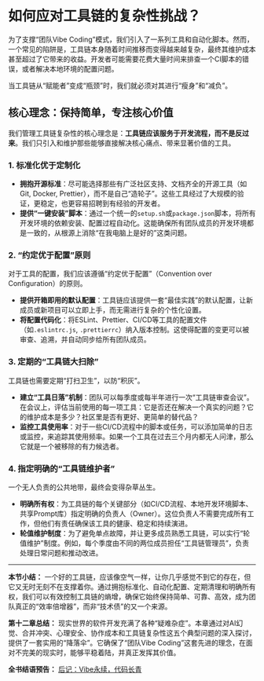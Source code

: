 # 如何应对工具链的复杂性挑战？

为了支撑“团队Vibe Coding”模式，我们引入了一系列工具和自动化脚本。然而，一个常见的陷阱是，工具链本身随着时间推移而变得越来越复杂，最终其维护成本甚至超过了它带来的收益。开发者可能需要花费大量时间来排查一个CI脚本的错误，或者解决本地环境的配置问题。

当工具链从“赋能者”变成“瓶颈”时，我们就必须对其进行“瘦身”和“减负”。

## 核心理念：保持简单，专注核心价值

我们管理工具链复杂性的核心理念是：**工具链应该服务于开发流程，而不是反过来**。我们只引入和维护那些能够直接解决核心痛点、带来显著价值的工具。

### 1. 标准化优于定制化

- **拥抱开源标准**：尽可能选择那些有广泛社区支持、文档齐全的开源工具（如Git, Docker, Prettier），而不是自己“造轮子”。这些工具经过了大规模的验证，更稳定，也更容易招聘到有经验的开发者。
- **提供“一键安装”脚本**：通过一个统一的`setup.sh`或`package.json`脚本，将所有开发环境的依赖安装、配置过程自动化。这能确保所有团队成员的开发环境都是一致的，从根源上消除“在我电脑上是好的”这类问题。

### 2. “约定优于配置”原则

对于工具的配置，我们应该遵循“约定优于配置”（Convention over Configuration）的原则。
- **提供开箱即用的默认配置**：工具链应该提供一套“最佳实践”的默认配置，让新成员或新项目可以立即上手，而无需进行复杂的个性化设置。
- **将配置代码化**：将ESLint、Prettier、CI/CD等工具的配置文件（如`.eslintrc.js`, `.prettierrc`）纳入版本控制。这使得配置的变更可以被审查、追溯，并自动同步给所有团队成员。

### 3. 定期的“工具链大扫除”

工具链也需要定期“打扫卫生”，以防“积灰”。
- **建立“工具日落”机制**：团队可以每季度或每半年进行一次“工具链审查会议”。在会议上，评估当前使用的每一项工具：它是否还在解决一个真实的问题？它的维护成本是多少？社区里是否有更好、更简单的替代品？
- **监控工具使用率**：对于一些CI/CD流程中的脚本或任务，可以添加简单的日志或监控，来追踪其使用频率。如果一个工具在过去三个月内都无人问津，那么它就是一个被移除的有力候选者。

### 4. 指定明确的“工具链维护者”

一个无人负责的公共地带，最终会变得杂草丛生。
- **明确所有权**：为工具链的每个关键部分（如CI/CD流程、本地开发环境脚本、共享Prompt库）指定明确的负责人（Owner）。这位负责人不需要完成所有工作，但他们有责任确保该工具的健康、稳定和持续演进。
- **轮值维护制度**：为了避免单点故障，并让更多成员熟悉工具链，可以实行“轮值维护”制度。例如，每个季度由不同的两位成员担任“工具链管理员”，负责处理日常问题和推动改进。

---

**本节小结：** 一个好的工具链，应该像空气一样，让你几乎感觉不到它的存在，但它又无时无刻不在支撑着你。通过拥抱标准化、自动化配置、定期清理和明确所有权，我们可以有效控制工具链的熵增，确保它始终保持简单、可靠、高效，成为团队真正的“效率倍增器”，而非“技术债”的又一个来源。

**第十二章总结：** 现实世界的软件开发充满了各种“疑难杂症”。本章通过对AI幻觉、合并冲突、心理安全、协作成本和工具链复杂性这五个典型问题的深入探讨，提供了一套实用的“降落伞”。它确保了“团队Vibe Coding”这套先进的理念，在面对不完美的现实时，能够平稳着陆，并真正发挥其价值。

**全书结语预告：** [后记：Vibe永续，代码长青](appendix/epilogue.md)